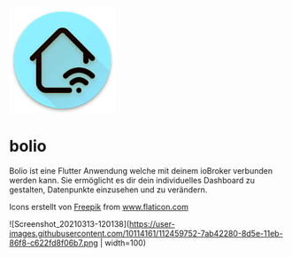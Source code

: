 ![alt text](https://github.com/SiBolio/bolio/blob/master/assets/logo.png)


# bolio

Bolio ist eine Flutter Anwendung welche mit deinem ioBroker verbunden werden kann.
Sie ermöglicht es dir dein individuelles Dashboard zu gestalten, Datenpunkte einzusehen und zu verändern.

<div>Icons erstellt von <a href="https://www.flaticon.com/de/autoren/freepik" title="Freepik">Freepik</a> from <a href="https://www.flaticon.com/de/" title="Flaticon">www.flaticon.com</a></div>

![Screenshot_20210313-120138](https://user-images.githubusercontent.com/10114161/112459752-7ab42280-8d5e-11eb-86f8-c622fd8f06b7.png | width=100)

